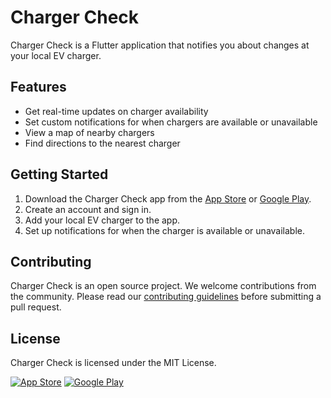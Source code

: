 
# Charger Check

Charger Check is a Flutter application that notifies you about changes at your local EV charger.

## Features

* Get real-time updates on charger availability
* Set custom notifications for when chargers are available or unavailable
* View a map of nearby chargers
* Find directions to the nearest charger

## Getting Started

1. Download the Charger Check app from the [App Store](https://apps.apple.com/us/app/charger-check/id1234567890) or [Google Play](https://play.google.com/store/apps/details?id=com.example.chargercheck).
2. Create an account and sign in.
3. Add your local EV charger to the app.
4. Set up notifications for when the charger is available or unavailable.

## Contributing

Charger Check is an open source project. We welcome contributions from the community. Please read our [contributing guidelines](https://github.com/your-username/charger-check/blob/main/CONTRIBUTING.md) before submitting a pull request.

## License

Charger Check is licensed under the MIT License.

[![App Store](https://developer.apple.com/app-store/marketing/guidelines/images/badge-download-on-the-app-store.svg)](https://apps.apple.com/us/app/charger-check/id1234567890)
[![Google Play](https://play.google.com/intl/en_us/badges/static/images/badges/en_badge_web_generic.png)](https://play.google.com/store/apps/details?id=com.example.chargercheck)
